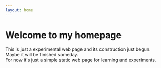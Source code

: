 ```yaml
---
layout: home
---
```

# Welcome to my homepage
This is just a experimental web page and its construction just begun.   
Maybe it will be finished someday.   
For now it's just a simple static web page for learning and experiments.
